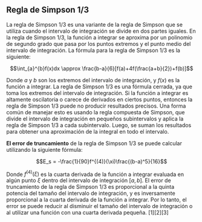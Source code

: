 ## Regla de Simpson 1/3
La regla de Simpson 1/3 es una variante de la regla de Simpson que se utiliza cuando el intervalo de integración se divide en dos partes iguales. En la regla de Simpson 1/3, la función a integrar se aproxima por un polinomio de segundo grado que pasa por los puntos extremos y el punto medio del intervalo de integración. La fórmula para la regla de Simpson 1/3 es la siguiente:

$$\int_{a}^{b}f(x)dx \approx \frac{b-a}{6}[f(a)+4f(\frac{a+b}{2})+f(b)]$$

Donde $a$ y $b$ son los extremos del intervalo de integración, y $f(x)$ es la función a integrar. La regla de Simpson 1/3 es una fórmula cerrada, ya que toma los extremos del intervalo de integración. Si la función a integrar es altamente oscilatoria o carece de derivados en ciertos puntos, entonces la regla de Simpson 1/3 puede no producir resultados precisos. Una forma común de manejar esto es usando la regla compuesta de Simpson, que divide el intervalo de integración en pequeños subintervalos y aplica la regla de Simpson 1/3 a cada subintervalo. Luego, se suman los resultados para obtener una aproximación de la integral en todo el intervalo.

**El error de truncamiento** de la regla de Simpson 1/3 se puede calcular utilizando la siguiente fórmula:

$$E_s = -\frac{1}{90}f^{(4)}(\xi)\frac{(b-a)^5}{16}$$

Donde $f^{(4)}(\xi)$ es la cuarta derivada de la función a integrar evaluada en algún punto $\xi$ dentro del intervalo de integración $[a,b]$. El error de truncamiento de la regla de Simpson 1/3 es proporcional a la quinta potencia del tamaño del intervalo de integración, y es inversamente proporcional a la cuarta derivada de la función a integrar. Por lo tanto, el error se puede reducir al disminuir el tamaño del intervalo de integración o al utilizar una función con una cuarta derivada pequeña. [1][2][3]
